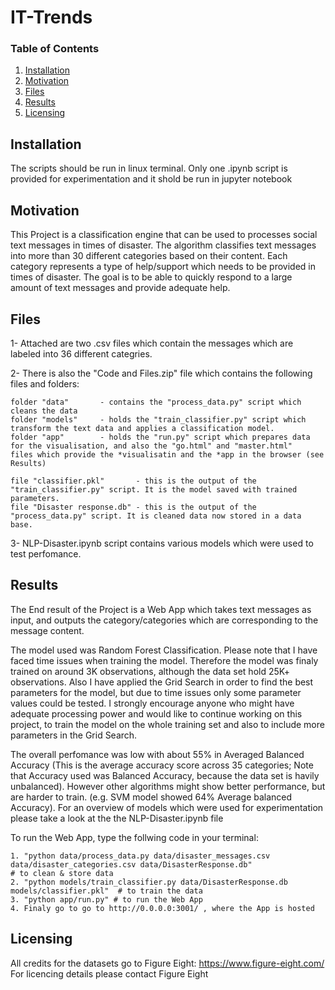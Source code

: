 # IT-Trends

### Table of Contents

1. [Installation](#installation)
2. [Motivation](#motivation)
3. [Files](#files)
4. [Results](#results)
5. [Licensing](#licensing)

## Installation <a name="installation"></a>
The scripts should be run in linux terminal. 
Only one .ipynb script is provided for experimentation and it shold be run in jupyter notebook

## Motivation <a name="Motivation"></a>
This Project is a classification engine that can be used to processes social text messages in times of disaster. 
The algorithm classifies text messages into more than 30 different categories based on their content.
Each category represents a type of help/support which needs to be provided in times of disaster.
The goal is to be able to quickly respond to a large amount of text messages and provide adequate help.

## Files
1- Attached are two .csv files which contain the messages which are labeled into 36 different categries. 

2- There is also the "Code and Files.zip" file which contains the following files and folders:

    folder "data"       - contains the "process_data.py" script which cleans the data
    folder "models"     - holds the "train_classifier.py" script which transform the text data and applies a classification model.
    folder "app"        - holds the "run.py" script which prepares data for the visualisation, and also the "go.html" and "master.html"                           files which provide the *visualisatin and the *app in the browser (see Results)
    
    file "classifier.pkl"       - this is the output of the "train_classifier.py" script. It is the model saved with trained parameters.
    file "Disaster response.db" - this is the output of the "process_data.py" script. It is cleaned data now stored in a data base.
    
3- NLP-Disaster.ipynb script contains various models which were used to test perfomance.

## Results
The End result of the Project is a Web App which takes text messages as input, and outputs the category/categories which are corresponding to the message content.

The model used was Random Forest Classification. 
Please note that I have faced time issues when training the model. Therefore the model was finaly trained on around 3K observations, although the data set hold 25K+ observations. Also I have applied the Grid Search in order to find the best parameters for the model, but due to time issues only some parameter values could be tested. I strongly encourage anyone who might have adequate processing power and would like to continue working on this project, to train the model on the whole training set and also to include more parameters in the Grid Search.

The overall perfomance was low with about 55% in Averaged Balanced Accuracy 
(This is the average accuracy score across 35 categories; Note that Accuracy used was Balanced Accuracy, because the data set is havily unbalanced). 
However other algorithms might show better performance, but are harder to train. (e.g. SVM model showed 64% Average balanced Accuracy). 
For an overview of models which were used for experimentation please take a look at the the NLP-Disaster.ipynb file


To run the Web App, type the follwing code in your terminal:

    1. "python data/process_data.py data/disaster_messages.csv data/disaster_categories.csv data/DisasterResponse.db"  
    # to clean & store data
    2. "python models/train_classifier.py data/DisasterResponse.db models/classifier.pkl"  # to train the data
    3. "python app/run.py" # to run the Web App
    4. Finaly go to go to http://0.0.0.0:3001/ , where the App is hosted


## Licensing <a name="Licensing"></a>
All credits for the datasets go to Figure Eight: https://www.figure-eight.com/
For licencing details please contact Figure Eight
